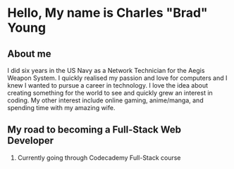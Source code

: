 # Hello, My name is Charles "Brad" Young
## About me
I did six years in the US Navy as a Network Technician for the Aegis Weapon System. I quickly realised my passion and love for computers and I knew I wanted to pursue a career in technology. 
I love the idea about creating something for the world to see and quickly grew an interest in coding.
My other interest include online gaming, anime/manga, and spending time with my amazing wife.
## My road to becoming a Full-Stack Web Developer
1. Currently going through Codecademy Full-Stack course
